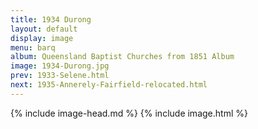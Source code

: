 ```yaml
---
title: 1934 Durong
layout: default
display: image
menu: barq
album: Queensland Baptist Churches from 1851 Album
image: 1934-Durong.jpg
prev: 1933-Selene.html
next: 1935-Annerely-Fairfield-relocated.html
---
```

{% include image-head.md %}
{% include image.html %}